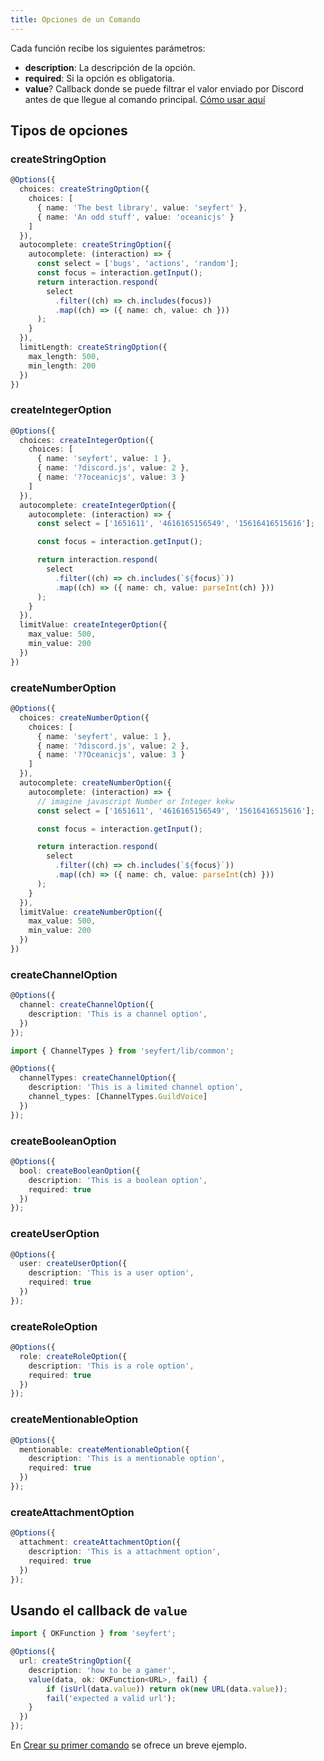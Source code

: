 ```yaml
---
title: Opciones de un Comando
---
```


Cada función recibe los siguientes parámetros:
- **description**: La descripción de la opción.
- **required**: Si la opción es obligatoria.
- **value**? Callback donde se puede filtrar el valor enviado por Discord antes de que llegue al comando principal. [Cómo usar aquí](#using-the-value-callback)
## Tipos de opciones

### createStringOption
```ts 
@Options({
  choices: createStringOption({
    choices: [
      { name: 'The best library', value: 'seyfert' },
      { name: 'An odd stuff', value: 'oceanicjs' }
    ]
  }),
  autocomplete: createStringOption({
    autocomplete: (interaction) => {
      const select = ['bugs', 'actions', 'random'];
      const focus = interaction.getInput();
      return interaction.respond(
        select
          .filter((ch) => ch.includes(focus))
          .map((ch) => ({ name: ch, value: ch }))
      );
    }
  }),
  limitLength: createStringOption({
    max_length: 500,
    min_length: 200
  })
})
```
### createIntegerOption
```ts 
@Options({
  choices: createIntegerOption({
    choices: [
      { name: 'seyfert', value: 1 },
      { name: '?discord.js', value: 2 },
      { name: '??oceanicjs', value: 3 }
    ]
  }),
  autocomplete: createIntegerOption({
    autocomplete: (interaction) => {
      const select = ['1651611', '4616165156549', '15616416515616'];

      const focus = interaction.getInput();

      return interaction.respond(
        select
          .filter((ch) => ch.includes(`${focus}`))
          .map((ch) => ({ name: ch, value: parseInt(ch) }))
      );
    }
  }),
  limitValue: createIntegerOption({
    max_value: 500,
    min_value: 200
  })
})
```
### createNumberOption
```ts 
@Options({
  choices: createNumberOption({
    choices: [
      { name: 'seyfert', value: 1 },
      { name: '?discord.js', value: 2 },
      { name: '??Oceanicjs', value: 3 }
    ]
  }),
  autocomplete: createNumberOption({
    autocomplete: (interaction) => {
      // imagine javascript Number or Integer kekw
      const select = ['1651611', '4616165156549', '15616416515616'];

      const focus = interaction.getInput();

      return interaction.respond(
        select
          .filter((ch) => ch.includes(`${focus}`))
          .map((ch) => ({ name: ch, value: parseInt(ch) }))
      );
    }
  }),
  limitValue: createNumberOption({
    max_value: 500,
    min_value: 200
  })
})
```
### createChannelOption
```ts {1-5,7,10-13} 
@Options({
  channel: createChannelOption({
    description: 'This is a channel option',
  })
});

import { ChannelTypes } from 'seyfert/lib/common';

@Options({
  channelTypes: createChannelOption({
    description: 'This is a limited channel option',
    channel_types: [ChannelTypes.GuildVoice]
  })
});
```
### createBooleanOption
```ts {2-5} 
@Options({
  bool: createBooleanOption({
    description: 'This is a boolean option',
    required: true
  })
});
```
### createUserOption
```ts {2-5} 
@Options({
  user: createUserOption({
    description: 'This is a user option',
    required: true
  })
});
```
### createRoleOption
```ts {2-5} 
@Options({
  role: createRoleOption({
    description: 'This is a role option',
    required: true
  })
});
```
### createMentionableOption
```ts {2-5} 
@Options({
  mentionable: createMentionableOption({
    description: 'This is a mentionable option',
    required: true
  })
});
```
### createAttachmentOption
```ts {2-5} 
@Options({
  attachment: createAttachmentOption({
    description: 'This is a attachment option',
    required: true
  })
});
```
## Usando el callback de `value`

```ts 
import { OKFunction } from 'seyfert';

@Options({
  url: createStringOption({
    description: 'how to be a gamer',
    value(data, ok: OKFunction<URL>, fail) {
        if (isUrl(data.value)) return ok(new URL(data.value));
        fail('expected a valid url');
    }
  })
});
```

En [Crear su primer comando](/es/guides/first-command#using-options) se ofrece un breve ejemplo.
